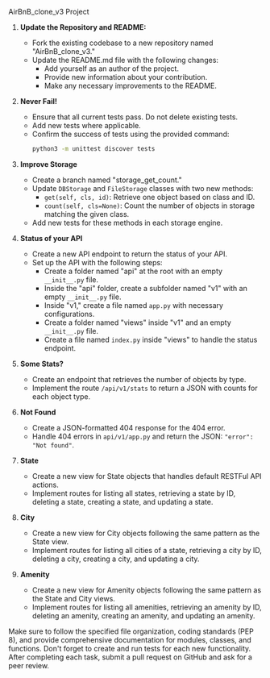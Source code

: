 AirBnB_clone_v3 Project

1. **Update the Repository and README:**
   - Fork the existing codebase to a new repository named "AirBnB_clone_v3."
   - Update the README.md file with the following changes:
     - Add yourself as an author of the project.
     - Provide new information about your contribution.
     - Make any necessary improvements to the README.

2. **Never Fail!**
   - Ensure that all current tests pass. Do not delete existing tests.
   - Add new tests where applicable.
   - Confirm the success of tests using the provided command:
     ```bash
     python3 -m unittest discover tests
     ```

3. **Improve Storage**
   - Create a branch named "storage_get_count."
   - Update `DBStorage` and `FileStorage` classes with two new methods:
     - `get(self, cls, id)`: Retrieve one object based on class and ID.
     - `count(self, cls=None)`: Count the number of objects in storage matching the given class.
   - Add new tests for these methods in each storage engine.

4. **Status of your API**
   - Create a new API endpoint to return the status of your API.
   - Set up the API with the following steps:
     - Create a folder named "api" at the root with an empty `__init__.py` file.
     - Inside the "api" folder, create a subfolder named "v1" with an empty `__init__.py` file.
     - Inside "v1," create a file named `app.py` with necessary configurations.
     - Create a folder named "views" inside "v1" and an empty `__init__.py` file.
     - Create a file named `index.py` inside "views" to handle the status endpoint.

5. **Some Stats?**
   - Create an endpoint that retrieves the number of objects by type.
   - Implement the route `/api/v1/stats` to return a JSON with counts for each object type.

6. **Not Found**
   - Create a JSON-formatted 404 response for the 404 error.
   - Handle 404 errors in `api/v1/app.py` and return the JSON: `"error": "Not found"`.

7. **State**
   - Create a new view for State objects that handles default RESTFul API actions.
   - Implement routes for listing all states, retrieving a state by ID, deleting a state, creating a state, and updating a state.

8. **City**
   - Create a new view for City objects following the same pattern as the State view.
   - Implement routes for listing all cities of a state, retrieving a city by ID, deleting a city, creating a city, and updating a city.

9. **Amenity**
   - Create a new view for Amenity objects following the same pattern as the State and City views.
   - Implement routes for listing all amenities, retrieving an amenity by ID, deleting an amenity, creating an amenity, and updating an amenity.

Make sure to follow the specified file organization, coding standards (PEP 8), and provide comprehensive documentation for modules, classes, and functions. Don't forget to create and run tests for each new functionality. After completing each task, submit a pull request on GitHub and ask for a peer review.
